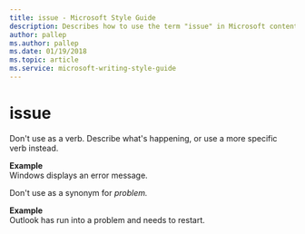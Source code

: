 ```yaml
---
title: issue - Microsoft Style Guide
description: Describes how to use the term "issue" in Microsoft content.
author: pallep
ms.author: pallep
ms.date: 01/19/2018
ms.topic: article
ms.service: microsoft-writing-style-guide
---
```


# issue

Don't use as a verb. Describe what's happening, or use a more specific verb instead.

**Example**  
Windows displays an error message. 

Don't use as a synonym for *problem.*

**Example**  
Outlook has run into a problem and needs to restart. 
